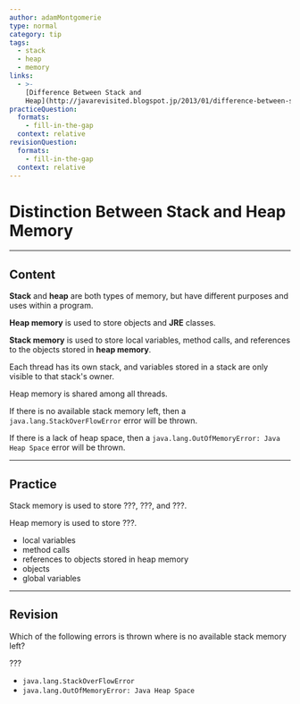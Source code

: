 ```yaml
---
author: adamMontgomerie
type: normal
category: tip
tags:
  - stack
  - heap
  - memory
links:
  - >-
    [Difference Between Stack and
    Heap](http://javarevisited.blogspot.jp/2013/01/difference-between-stack-and-heap-java.html){website}
practiceQuestion:
  formats:
    - fill-in-the-gap
  context: relative
revisionQuestion:
  formats:
    - fill-in-the-gap
  context: relative
---
```


# Distinction Between Stack and Heap Memory


---

## Content

**Stack** and **heap** are both types of memory, but have different purposes and uses within a program.

**Heap memory** is used to store objects and **JRE** classes. 

**Stack memory** is used to store local variables, method calls, and references to the objects stored in **heap memory**.

Each thread has its own stack, and variables stored in a stack are only visible to that stack's owner. 

Heap memory is shared among all threads.

If there is no available stack memory left, then a `java.lang.StackOverFlowError` error will be thrown.

If there is a lack of heap space, then a `java.lang.OutOfMemoryError: Java Heap Space` error will be thrown.


---

## Practice

Stack memory is used to store ???, ???, and ???.

Heap memory is used to store ???.

- local variables
- method calls
- references to objects stored in heap memory
- objects
- global variables


---

## Revision

Which of the following errors is thrown where is no available stack memory left?

???

- `java.lang.StackOverFlowError`
- `java.lang.OutOfMemoryError: Java Heap Space`
